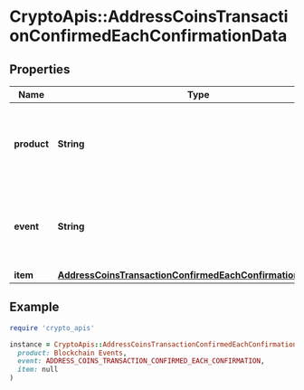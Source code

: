 # CryptoApis::AddressCoinsTransactionConfirmedEachConfirmationData

## Properties

| Name | Type | Description | Notes |
| ---- | ---- | ----------- | ----- |
| **product** | **String** | Represents the Crypto APIs 2.0 product which sends the callback. |  |
| **event** | **String** | Defines the specific event, for which a callback subscription is set. |  |
| **item** | [**AddressCoinsTransactionConfirmedEachConfirmationDataItem**](AddressCoinsTransactionConfirmedEachConfirmationDataItem.md) |  |  |

## Example

```ruby
require 'crypto_apis'

instance = CryptoApis::AddressCoinsTransactionConfirmedEachConfirmationData.new(
  product: Blockchain Events,
  event: ADDRESS_COINS_TRANSACTION_CONFIRMED_EACH_CONFIRMATION,
  item: null
)
```

